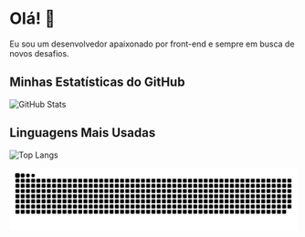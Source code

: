 # Olá! 👋

Eu sou um desenvolvedor apaixonado por front-end e sempre em busca de novos desafios.

## Minhas Estatísticas do GitHub
![GitHub Stats](https://github-readme-stats.vercel.app/api?username=hantonny&show_icons=true&theme=radical)

## Linguagens Mais Usadas
![Top Langs](https://github-readme-stats.vercel.app/api/top-langs/?username=hantonny&layout=compact&theme=radical)


![Snake animation](https://github.com/hantonny/hantonny/blob/output/github-contribution-grid-snake.svg)

